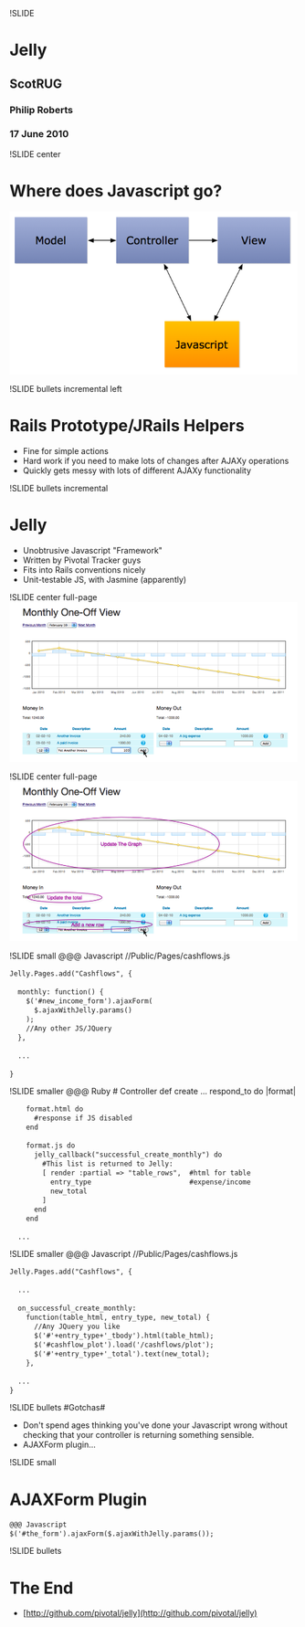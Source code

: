 !SLIDE 
# Jelly #

## ScotRUG ##
### Philip Roberts ###
### 17 June 2010 ###


!SLIDE center
# Where does Javascript go? #
![](mvc.png)


!SLIDE bullets incremental left
# Rails Prototype/JRails Helpers #
* Fine for simple actions
* Hard work if you need to make lots of changes after AJAXy operations
* Quickly gets messy with lots of different AJAXy functionality


!SLIDE bullets incremental
# Jelly #
* Unobtrusive Javascript "Framework"
* Written by Pivotal Tracker guys
* Fits into Rails conventions nicely
* Unit-testable JS, with Jasmine (apparently)


!SLIDE center full-page
![](example_1.png)


!SLIDE center full-page
![](example_2.png)


!SLIDE small
    @@@ Javascript
    //Public/Pages/cashflows.js

    Jelly.Pages.add("Cashflows", {

      monthly: function() {
        $('#new_income_form').ajaxForm(
          $.ajaxWithJelly.params()
        );
        //Any other JS/JQuery
      },

      ...

    }

!SLIDE smaller
    @@@ Ruby
    # Controller
    def create
      ...
      respond_to do |format|

        format.html do 
          #response if JS disabled
        end

        format.js do
          jelly_callback("successful_create_monthly") do
            #This list is returned to Jelly:
            [ render :partial => "table_rows",  #html for table
              entry_type                        #expense/income
              new_total                         
            ]
          end
        end

      ...

!SLIDE smaller
    @@@ Javascript
    //Public/Pages/cashflows.js

    Jelly.Pages.add("Cashflows", {

      ...

      on_successful_create_monthly:
        function(table_html, entry_type, new_total) {
          //Any JQuery you like
          $('#'+entry_type+'_tbody').html(table_html);
          $('#cashflow_plot').load('/cashflows/plot');
          $('#'+entry_type+'_total').text(new_total);
        },

      ...
    }
              
!SLIDE bullets
#Gotchas#
* Don't spend ages thinking you've done your Javascript wrong without checking that your controller is returning something sensible.
* AJAXForm plugin...

!SLIDE small
# AJAXForm Plugin #
    @@@ Javascript
    $('#the_form').ajaxForm($.ajaxWithJelly.params());

!SLIDE bullets
# The End #
* [http://github.com/pivotal/jelly](http://github.com/pivotal/jelly)
